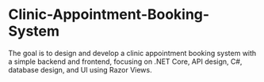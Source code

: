 # Clinic-Appointment-Booking-System
The goal is to design and develop a clinic appointment booking system with a simple backend and frontend, focusing on .NET Core, API design, C#, database design, and UI using Razor Views.
